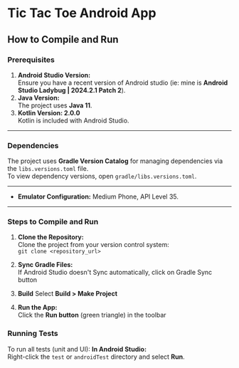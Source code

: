 
# Tic Tac Toe Android App

## How to Compile and Run

### Prerequisites
1. **Android Studio Version:**    
   Ensure you have a recent version of Android studio (ie: mine is **Android Studio Ladybug | 2024.2.1 Patch 2**).
2. **Java Version:**    
   The project uses **Java 11**. 
3. **Kotlin Version: 2.0.0**    
   Kotlin is included with Android Studio.
---  

### Dependencies

The project uses **Gradle Version Catalog** for managing dependencies via the `libs.versions.toml` file.    
To view dependency versions, open `gradle/libs.versions.toml`.

---  

- **Emulator Configuration:** Medium Phone, API Level 35.

---  

### Steps to Compile and Run
1. **Clone the Repository:**    
   Clone the project from your version control system:  
   `git clone <repository_url>`

2. **Sync Gradle Files:**    
   If Android Studio doesn't Sync automatically, click on Gradle Sync button 
3. **Build**
   Select **Build > Make Project**
4. **Run the App:**  
   Click the **Run button** (green triangle) in the toolbar

### Running Tests

To run all tests (unit and UI):
**In Android Studio:**  
   Right-click the `test` or `androidTest` directory and select **Run**.
